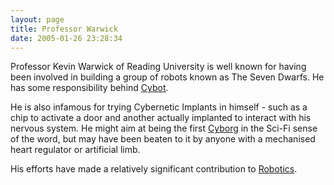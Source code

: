 ```yaml
---
layout: page
title: Professor Warwick
date: 2005-01-26 23:28:34
---
```

<p>Professor Kevin Warwick of Reading University is well known for having been involved in building a group of robots known as The Seven Dwarfs. He has some responsibility behind <a class="wiki" href="/wiki/cybot.html" title="Cybot">Cybot</a>.
</p>
<p>He is also infamous for trying Cybernetic Implants in himself - such as a chip to activate a door and another actually implanted to interact with his nervous system. He might aim at being the first <a class="wiki" href="/wiki/cyborg.html" title="Cybernetic Organism">Cyborg</a> in the Sci-Fi sense of the word, but may have been beaten to it by anyone with a mechanised heart regulator or artificial limb.
</p>
<p>His efforts have made a relatively significant contribution to <a class="wiki" href="/wiki/robotic.html" title="Robotic">Robotics</a>.
</p>
